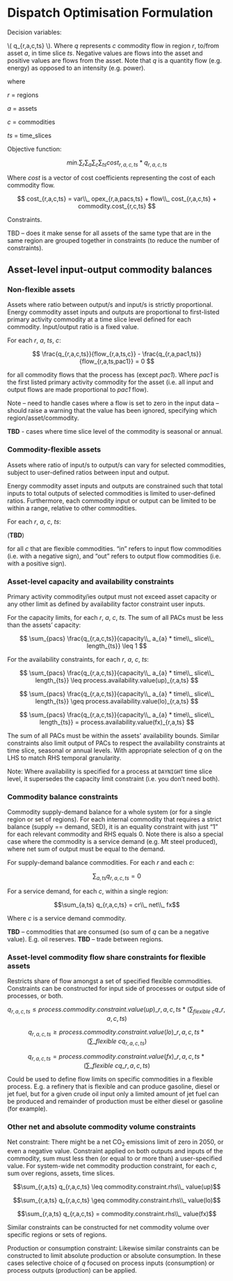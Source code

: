 # Dispatch Optimisation Formulation

Decision variables:

\\( q_{r,a,c,ts} \\). Where *q* represents *c* commodity flow in region *r*, to/from asset *a*, in
time slice *ts*.
Negative values are flows into the asset and positive values are flows from the asset. Note that *q*
is a quantity flow (e.g. energy) as opposed to an intensity (e.g. power).

where

*r* = regions

*a* = assets

*c* = commodities

*ts* = time_slices

Objective function:

$$
  min. \sum_{r}{\sum_{a}{\sum_{c}{\sum_{ts}}}} cost_{r,a,c,ts} * q_{r,a,c,ts}
$$

Where *cost* is a vector of cost coefficients representing the cost of
each commodity flow.

$$
  cost_{r,a,c,ts} = var\\_ opex_{r,a,pacs,ts} + flow\\_ cost_{r,a,c,ts} + commodity.cost_{r,c,ts}
$$

Constraints.

TBD – does it make sense for all assets of the same type that are in the
same region are grouped together in constraints (to reduce the number of
constraints).

## Asset-level input-output commodity balances

### Non-flexible assets

Assets where ratio between output/s and input/s is strictly proportional. Energy commodity asset
inputs and outputs are proportional to first-listed primary activity commodity at a time slice level
defined for each commodity. Input/output ratio is a fixed value.

For each *r*, *a*, *ts*, *c*:

$$ \frac{q_{r,a,c,ts}}{flow_{r,a,ts,c}} - \frac{q_{r,a,pac1,ts}}{flow_{r,a,ts,pac1}} = 0 $$

for all commodity flows that the process has (except *pac1*). Where *pac1* is the first listed
primary activity commodity for the asset (i.e. all input and output flows are made proportional to
*pac1* flow).

Note – need to handle cases where a flow is set to zero in the input data – should raise a
warning that the value has been ignored, specifying which region/asset/commodity.

**TBD** - cases where time slice level of the commodity is seasonal or annual.

### Commodity-flexible assets

Assets where ratio of input/s to output/s can vary for selected commodities, subject to user-defined
ratios between input and output.

Energy commodity asset inputs and outputs are constrained such that total inputs to total outputs
of selected commodities is limited to user-defined ratios. Furthermore, each commodity input or
output can be limited to be within a range, relative to other commodities.

For each *r*, *a*, *c*, *ts*:

(**TBD**)

for all *c* that are flexible commodities. “in” refers to input flow commodities (i.e. with a
negative sign), and “out” refers to output flow commodities (i.e. with a positive sign).

### Asset-level capacity and availability constraints

Primary activity commodity/ies output must not exceed asset capacity or any other limit as
defined by availability factor constraint user inputs.

For the capacity limits, for each *r*, *a*, *c*, *ts*. The sum of all PACs must be less than the
assets’ capacity:

$$
\sum_{pacs} \frac{q_{r,a,c,ts}}{capacity\\_ a_{a} * time\\_ slice\\_ length_{ts}} \leq 1
$$

For the availability constraints, for each *r*, *a*, *c*, *ts*:

$$
\sum_{pacs} \frac{q_{r,a,c,ts}}{capacity\\_ a_{a} * time\\_ slice\\_ length_{ts}}
\leq process.availability.value(up)_{r,a,ts}
$$

$$
\sum_{pacs} \frac{q_{r,a,c,ts}}{capacity\\_ a_{a} * time\\_ slice\\_ length_{ts}}
\geq process.availability.value(lo)_{r,a,ts}
$$

$$
\sum_{pacs} \frac{q_{r,a,c,ts}}{capacity\\_ a_{a} * time\\_ slice\\_ length_{ts}}
= process.availability.value(fx)_{r,a,ts}
$$

The sum of all PACs must be within the assets' availability bounds. Similar constraints also
limit output of PACs to respect the availability constraints at time slice, seasonal or annual
levels. With appropriate selection of *q* on the LHS to match RHS temporal granularity.

Note: Where availability is specified for a process at `DAYNIGHT` time slice level, it supersedes
the capacity limit constraint (i.e. you don’t need both).

### Commodity balance constraints

Commodity supply-demand balance for a whole system (or for a single region or set of regions).
For each internal commodity that requires a strict balance (supply == demand, SED), it is an
equality constraint with just “1” for each relevant commodity and RHS equals 0. Note there is also
a special case where the commodity is a service demand (e.g. Mt steel produced), where net sum of
output must be equal to the demand.

For supply-demand balance commodities. For each *r* and each *c*:

$$\sum_{a,ts} q_{r,a,c,ts} = 0$$

For a service demand, for each *c*, within a single region:

$$\sum_{a,ts} q_{r,a,c,ts} = cr\\_ net\\_ fx$$

Where *c* is a service demand commodity.

**TBD** – commodities that are consumed (so sum of *q* can be a negative value). E.g. oil reserves.
**TBD** – trade between regions.

### Asset-level commodity flow share constraints for flexible assets

Restricts share of flow amongst a set of specified flexible commodities. Constraints can be
constructed for input side of processes or output side of processes, or both.

$$
q_{r,a,c,ts} \leq process.commodity.constraint.value(up)\_{r,a,c,ts} *
\left( \sum_{flexible\ c} q\_{r,a,c,ts} \right)
$$

$$
q_{r,a,c,ts} \geq process.commodity.constraint.value(lo)\_{r,a,c,ts} *
\left( \sum\_{flexible\ c} q_{r,a,c,ts} \right)
$$

$$
q_{r,a,c,ts} = process.commodity.constraint.value(fx)\_{r,a,c,ts} *
\left( \sum\_{flexible\ c} q\_{r,a,c,ts} \right)
$$

Could be used to define flow limits on specific commodities in a flexible process. E.g. a
refinery that is flexible and can produce gasoline, diesel or jet fuel, but for a given crude oil
input only a limited amount of jet fuel can be produced and remainder of production must be either
diesel or gasoline (for example).

### Other net and absolute commodity volume constraints

<!-- markdownlint-disable-next-line MD033 -->
Net constraint: There might be a net CO<sub>2</sub> emissions limit of zero in 2050, or even a
negative value. Constraint applied on both outputs and inputs of the commodity, sum must less then
(or equal to or more than) a user-specified value. For system-wide net commodity production
constraint, for each *c*, sum over regions, assets, time slices.

$$\sum_{r,a,ts} q_{r,a,c,ts} \leq commodity.constraint.rhs\\_ value(up)$$

$$\sum_{r,a,ts} q_{r,a,c,ts} \geq commodity.constraint.rhs\\_ value(lo)$$

$$\sum_{r,a,ts} q_{r,a,c,ts} = commodity.constraint.rhs\\_ value(fx)$$

Similar constraints can be constructed for net commodity volume over specific regions or sets of
regions.

Production or consumption constraint: Likewise similar constraints can be constructed to limit
absolute production or absolute consumption. In these cases selective choice of *q* focused on
process inputs (consumption) or process outputs (production) can be applied.
